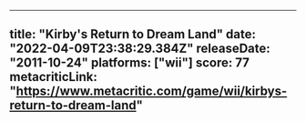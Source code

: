 
---
title: "Kirby's Return to Dream Land"
date: "2022-04-09T23:38:29.384Z"
releaseDate: "2011-10-24"
platforms: ["wii"]
score: 77
metacriticLink: "https://www.metacritic.com/game/wii/kirbys-return-to-dream-land"
---
